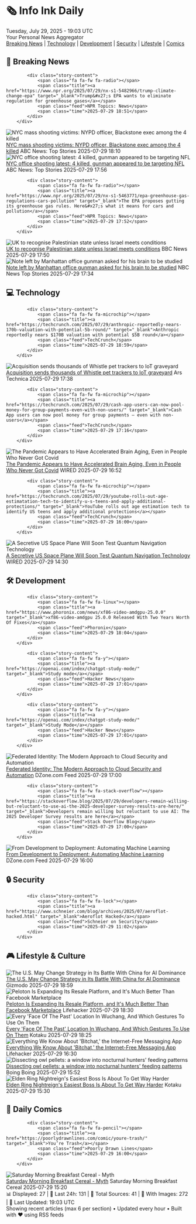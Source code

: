 <!-- Processing 54 RSS feeds at 2025-07-29 19:03:47 UTC -->
<!-- Processing: Garfield -->
<!-- Processing: Dilbert -->
<!-- Processing: Girl Genius -->
<!-- Processing: CNN Breaking News -->
<!-- Processing: BBC World News -->
<!-- Processing: NPR News -->
<!-- Processing: Associated Press Breaking -->
<!-- Processing: ABC News Breaking -->
<!-- Processing: Guardian World News -->
<!-- Processing: Sky News World -->
<!-- Processing: TechCrunch -->
<!-- Processing: Hacker News -->
<!-- Processing: StackOverflow Blog -->
<!-- Processing: Phoronix Linux News -->
<!-- Processing: It's FOSS -->
<!-- Processing: InfoQ -->
<!-- Processing: Martin Fowler -->
<!-- Processing: Coding Horror -->
<!-- Processing: Lifehacker -->
<!-- Processing: Gizmodo -->
<!-- Processing: Kotaku -->
<!-- Generated 9 new posts out of 21 feeds processed -->
<div class="newspaper-header">
    <h1 class="newspaper-title">🗞️ Info Ink Daily</h1>
    <div class="newspaper-date">Tuesday, July 29, 2025 - 19:03 UTC</div>
    <div class="newspaper-subtitle">Your Personal News Aggregator</div>
</div>

<div class="newspaper-nav">
    <a href="#breaking">Breaking News</a> |
    <a href="#tech">Technology</a> |
    <a href="#dev">Development</a> |
    <a href="#security">Security</a> |
    <a href="#lifestyle">Lifestyle</a> |
    <a href="#webcomics">Comics</a>
</div>

<div class="news-section breaking-news" id="breaking">
<h2 class="section-header">🚨 Breaking News</h2>
<div class="stories-container">
<div class="story">
            
            <div class="story-content">
                <span class="fa fa-fw fa-radio"></span>
                <span class="title"><a href="https://www.npr.org/2025/07/29/nx-s1-5482966/trump-climate-change-epa" target="_blank">Trump&#x27;s EPA wants to eliminate regulation for greenhouse gases</a></span>
                <span class="feed">NPR Topics: News</span>
                <span class="time">2025-07-29 18:51</span>
            </div>
        </div>
<div class="story">
            <img src="https://s.abcnews.com/images/US/Wesley-Lepatner-ht-gmh-250729_1753799834541_hpMain_4x3t_384.jpg" alt="NYC mass shooting victims: NYPD officer, Blackstone exec among the 4 killed" class="story-image" loading="lazy" onerror="this.style.display='none'">
            <div class="story-content">
                <span class="fa fa-fw fa-tv"></span>
                <span class="title"><a href="https://abcnews.go.com/US/4-midtown-manhattan-shooting-victims/story?id=124161500" target="_blank">NYC mass shooting victims: NYPD officer, Blackstone exec among the 4 killed</a></span>
                <span class="feed">ABC News: Top Stories</span>
                <span class="time">2025-07-29 18:10</span>
            </div>
        </div>
<div class="story">
            <img src="https://s.abcnews.com/images/US/manhattan-shooting-scene-01-gty-jef-250729_1753793733894_hpMain_4x3t_384.jpg" alt="NYC office shooting latest: 4 killed, gunman appeared to be targeting NFL" class="story-image" loading="lazy" onerror="this.style.display='none'">
            <div class="story-content">
                <span class="fa fa-fw fa-tv"></span>
                <span class="title"><a href="https://abcnews.go.com/US/midtown-shooting-suspect-left-note-mentioning-nfl-cte/story?id=124163966" target="_blank">NYC office shooting latest: 4 killed, gunman appeared to be targeting NFL</a></span>
                <span class="feed">ABC News: Top Stories</span>
                <span class="time">2025-07-29 17:56</span>
            </div>
        </div>
<div class="story">
            
            <div class="story-content">
                <span class="fa fa-fw fa-radio"></span>
                <span class="title"><a href="https://www.npr.org/2025/07/29/nx-s1-5463771/epa-greenhouse-gas-regulations-cars-pollution" target="_blank">The EPA proposes gutting its greenhouse gas rules. Here&#x27;s what it means for cars and pollution</a></span>
                <span class="feed">NPR Topics: News</span>
                <span class="time">2025-07-29 17:52</span>
            </div>
        </div>
<div class="story">
            <img src="https://ichef.bbci.co.uk/ace/standard/240/cpsprodpb/4e3f/live/89a2ba50-6c97-11f0-9a27-87bb9aa7e3da.jpg" alt="UK to recognise Palestinian state unless Israel meets conditions" class="story-image" loading="lazy" onerror="this.style.display='none'">
            <div class="story-content">
                <span class="fa fa-fw fa-flag"></span>
                <span class="title"><a href="https://www.bbc.com/news/articles/cpdjvn1eeplo?at_medium=RSS&at_campaign=rss" target="_blank">UK to recognise Palestinian state unless Israel meets conditions</a></span>
                <span class="feed">BBC News</span>
                <span class="time">2025-07-29 17:50</span>
            </div>
        </div>
<div class="story">
            <img src="https://media-cldnry.s-nbcnews.com/image/upload/t_fit_1500w/mpx/2704722219/2025_07/1753810456842_now_daily_a_victims_nyc_shooting_250729_1920x1080-yzmn24.jpg" alt="Note left by Manhattan office gunman asked for his brain to be studied" class="story-image" loading="lazy" onerror="this.style.display='none'">
            <div class="story-content">
                <span class="fa fa-fw fa-broadcast-tower"></span>
                <span class="title"><a href="https://www.nbcnews.com/now/video/note-left-by-manhattan-office-gunman-asked-for-his-brain-to-be-studied-244010053797" target="_blank">Note left by Manhattan office gunman asked for his brain to be studied</a></span>
                <span class="feed">NBC News Top Stories</span>
                <span class="time">2025-07-29 17:34</span>
            </div>
        </div>
</div>
</div>
<div class="news-section tech-news" id="tech">
<h2 class="section-header">💻 Technology</h2>
<div class="stories-container">
<div class="story">
            
            <div class="story-content">
                <span class="fa fa-fw fa-microchip"></span>
                <span class="title"><a href="https://techcrunch.com/2025/07/29/anthropic-reportedly-nears-170b-valuation-with-potential-5b-round/" target="_blank">Anthropic reportedly nears $170B valuation with potential $5B round</a></span>
                <span class="feed">TechCrunch</span>
                <span class="time">2025-07-29 18:59</span>
            </div>
        </div>
<div class="story">
            <img src="https://cdn.arstechnica.net/wp-content/uploads/2025/07/whistle-health-20-smart-device-whistle-569746-500x500.jpg" alt="Acquisition sends thousands of Whistle pet trackers to IoT graveyard" class="story-image" loading="lazy" onerror="this.style.display='none'">
            <div class="story-content">
                <span class="fa fa-fw fa-cog"></span>
                <span class="title"><a href="https://arstechnica.com/gadgets/2025/07/acquisition-sends-thousands-of-whistle-pet-trackers-to-iot-graveyard/" target="_blank">Acquisition sends thousands of Whistle pet trackers to IoT graveyard</a></span>
                <span class="feed">Ars Technica</span>
                <span class="time">2025-07-29 17:38</span>
            </div>
        </div>
<div class="story">
            
            <div class="story-content">
                <span class="fa fa-fw fa-microchip"></span>
                <span class="title"><a href="https://techcrunch.com/2025/07/29/cash-app-users-can-now-pool-money-for-group-payments-even-with-non-users/" target="_blank">Cash App users can now pool money for group payments — even with non-users</a></span>
                <span class="feed">TechCrunch</span>
                <span class="time">2025-07-29 17:16</span>
            </div>
        </div>
<div class="story">
            <img src="https://media.wired.com/photos/6887ce3d22a06306cf7c8aca/master/pass/covid-brain-aging-sci-1225022629.jpg" alt="The Pandemic Appears to Have Accelerated Brain Aging, Even in People Who Never Got Covid" class="story-image" loading="lazy" onerror="this.style.display='none'">
            <div class="story-content">
                <span class="fa fa-fw fa-bolt"></span>
                <span class="title"><a href="https://www.wired.com/story/the-pandemic-accelerated-brain-aging-even-in-people-who-never-got-covid/" target="_blank">The Pandemic Appears to Have Accelerated Brain Aging, Even in People Who Never Got Covid</a></span>
                <span class="feed">WIRED</span>
                <span class="time">2025-07-29 16:52</span>
            </div>
        </div>
<div class="story">
            
            <div class="story-content">
                <span class="fa fa-fw fa-microchip"></span>
                <span class="title"><a href="https://techcrunch.com/2025/07/29/youtube-rolls-out-age-estimatation-tech-to-identify-u-s-teens-and-apply-additional-protections/" target="_blank">YouTube rolls out age estimation tech to identify US teens and apply additional protections</a></span>
                <span class="feed">TechCrunch</span>
                <span class="time">2025-07-29 16:00</span>
            </div>
        </div>
<div class="story">
            <img src="https://media.wired.com/photos/6887de4a4f3d8879d5d906c9/master/pass/secret-space-plane-x37-b-sci-587833280.jpg" alt="A Secretive US Space Plane Will Soon Test Quantum Navigation Technology" class="story-image" loading="lazy" onerror="this.style.display='none'">
            <div class="story-content">
                <span class="fa fa-fw fa-bolt"></span>
                <span class="title"><a href="https://www.wired.com/story/a-secretive-space-plane-is-set-to-launch-and-test-quantum-navigation-technology/" target="_blank">A Secretive US Space Plane Will Soon Test Quantum Navigation Technology</a></span>
                <span class="feed">WIRED</span>
                <span class="time">2025-07-29 14:30</span>
            </div>
        </div>
</div>
</div>
<div class="news-section dev-news" id="dev">
<h2 class="section-header">🛠️ Development</h2>
<div class="stories-container">
<div class="story">
            
            <div class="story-content">
                <span class="fa fa-fw fa-linux"></span>
                <span class="title"><a href="https://www.phoronix.com/news/xf86-video-amdgpu-25.0.0" target="_blank">xf86-video-amdgpu 25.0.0 Released With Two Years Worth Of Fixes</a></span>
                <span class="feed">Phoronix</span>
                <span class="time">2025-07-29 18:04</span>
            </div>
        </div>
<div class="story">
            
            <div class="story-content">
                <span class="fa fa-fw fa-y"></span>
                <span class="title"><a href="https://openai.com/index/chatgpt-study-mode/" target="_blank">Study mode</a></span>
                <span class="feed">Hacker News</span>
                <span class="time">2025-07-29 17:01</span>
            </div>
        </div>
<div class="story">
            
            <div class="story-content">
                <span class="fa fa-fw fa-y"></span>
                <span class="title"><a href="https://openai.com/index/chatgpt-study-mode/" target="_blank">Study Mode</a></span>
                <span class="feed">Hacker News</span>
                <span class="time">2025-07-29 17:01</span>
            </div>
        </div>
<div class="story">
            <img src="https://dz2cdn1.dzone.com/thumbnail?fid=18534296&w=600" alt="Federated Identity: The Modern Approach to Cloud Security and Automation" class="story-image" loading="lazy" onerror="this.style.display='none'">
            <div class="story-content">
                <span class="fa fa-fw fa-newspaper"></span>
                <span class="title"><a href="https://dzone.com/articles/federated-identity-cloud-security-automation" target="_blank">Federated Identity: The Modern Approach to Cloud Security and Automation</a></span>
                <span class="feed">DZone.com Feed</span>
                <span class="time">2025-07-29 17:00</span>
            </div>
        </div>
<div class="story">
            
            <div class="story-content">
                <span class="fa fa-fw fa-stack-overflow"></span>
                <span class="title"><a href="https://stackoverflow.blog/2025/07/29/developers-remain-willing-but-reluctant-to-use-ai-the-2025-developer-survey-results-are-here/" target="_blank">Developers remain willing but reluctant to use AI: The 2025 Developer Survey results are here</a></span>
                <span class="feed">Stack Overflow Blog</span>
                <span class="time">2025-07-29 17:00</span>
            </div>
        </div>
<div class="story">
            <img src="https://dz2cdn1.dzone.com/thumbnail?fid=18536170&w=600" alt="From Development to Deployment: Automating Machine Learning" class="story-image" loading="lazy" onerror="this.style.display='none'">
            <div class="story-content">
                <span class="fa fa-fw fa-newspaper"></span>
                <span class="title"><a href="https://dzone.com/articles/automating-machine-learning" target="_blank">From Development to Deployment: Automating Machine Learning</a></span>
                <span class="feed">DZone.com Feed</span>
                <span class="time">2025-07-29 16:00</span>
            </div>
        </div>
</div>
</div>
<div class="news-section security-news" id="security">
<h2 class="section-header">🔒 Security</h2>
<div class="stories-container">
<div class="story">
            
            <div class="story-content">
                <span class="fa fa-fw fa-lock"></span>
                <span class="title"><a href="https://www.schneier.com/blog/archives/2025/07/aeroflot-hacked.html" target="_blank">Aeroflot Hacked</a></span>
                <span class="feed">Schneier on Security</span>
                <span class="time">2025-07-29 11:02</span>
            </div>
        </div>
</div>
</div>
<div class="news-section lifestyle-news" id="lifestyle">
<h2 class="section-header">🎮 Lifestyle & Culture</h2>
<div class="stories-container">
<div class="story">
            <img src="https://gizmodo.com/app/uploads/2024/11/TrumpXi.jpg" alt="The U.S. May Change Strategy in Its Battle With China for AI Dominance" class="story-image" loading="lazy" onerror="this.style.display='none'">
            <div class="story-content">
                <span class="fa fa-fw fa-computer"></span>
                <span class="title"><a href="https://gizmodo.com/the-u-s-may-change-strategy-in-its-battle-with-china-for-ai-dominance-2000636223" target="_blank">The U.S. May Change Strategy in Its Battle With China for AI Dominance</a></span>
                <span class="feed">Gizmodo</span>
                <span class="time">2025-07-29 18:59</span>
            </div>
        </div>
<div class="story">
            <img src="https://lifehacker.com/imagery/articles/01JX0883KXYMXX6B2WWEC9FG4W/hero-image.png" alt="Peloton Is Expanding Its Resale Platform, and It&#x27;s Much Better Than Facebook Marketplace" class="story-image" loading="lazy" onerror="this.style.display='none'">
            <div class="story-content">
                <span class="fa fa-fw fa-life-ring"></span>
                <span class="title"><a href="https://lifehacker.com/health/peloton-launches-resale-platform?utm_medium=RSS" target="_blank">Peloton Is Expanding Its Resale Platform, and It&#x27;s Much Better Than Facebook Marketplace</a></span>
                <span class="feed">Lifehacker</span>
                <span class="time">2025-07-29 18:30</span>
            </div>
        </div>
<div class="story">
            <img src="https://i.kinja-img.com/image/upload/c_fit,q_80,w_636/e86cf321fdfb5419053988375196acfd.jpg" alt="Every &#x27;Face Of The Past&#x27; Location In Wuchang, And Which Gestures To Use On Them" class="story-image" loading="lazy" onerror="this.style.display='none'">
            <div class="story-content">
                <span class="fa fa-fw fa-gamepad"></span>
                <span class="title"><a href="https://kotaku.com/wuchang-correct-gesture-location-blue-glow-faces-past-1851787266" target="_blank">Every &#x27;Face Of The Past&#x27; Location In Wuchang, And Which Gestures To Use On Them</a></span>
                <span class="feed">Kotaku</span>
                <span class="time">2025-07-29 18:25</span>
            </div>
        </div>
<div class="story">
            <img src="https://lifehacker.com/imagery/articles/01JZXHVTHFWNRPRWBT6YHH06B2/hero-image.jpg" alt="Everything We Know About &#x27;Bitchat,&#x27; the Internet-Free Messaging App" class="story-image" loading="lazy" onerror="this.style.display='none'">
            <div class="story-content">
                <span class="fa fa-fw fa-life-ring"></span>
                <span class="title"><a href="https://lifehacker.com/tech/what-is-bitchat-app?utm_medium=RSS" target="_blank">Everything We Know About &#x27;Bitchat,&#x27; the Internet-Free Messaging App</a></span>
                <span class="feed">Lifehacker</span>
                <span class="time">2025-07-29 16:30</span>
            </div>
        </div>
<div class="story">
            <img src="https://i0.wp.com/boingboing.net/wp-content/uploads/2023/01/Cypress-snowy-owl-2023-California-Vertex-Media.png?fit=1200%2C675&amp;quality=55&amp;ssl=1" alt="Dissecting owl pellets: a window into nocturnal hunters&#x27; feeding patterns" class="story-image" loading="lazy" onerror="this.style.display='none'">
            <div class="story-content">
                <span class="fa fa-fw fa-arrow-right"></span>
                <span class="title"><a href="https://boingboing.net/2025/07/29/dissecting-owl-pellets-a-window-into-nocturnal-hunters-feeding-patterns.html" target="_blank">Dissecting owl pellets: a window into nocturnal hunters&#x27; feeding patterns</a></span>
                <span class="feed">Boing Boing</span>
                <span class="time">2025-07-29 15:52</span>
            </div>
        </div>
<div class="story">
            <img src="https://i.kinja-img.com/image/upload/c_fit,q_80,w_636/6138ad55296dcc718cd6eda69cf1cb96.png" alt="Elden Ring Nightreign&#x27;s Easiest Boss Is About To Get Way Harder" class="story-image" loading="lazy" onerror="this.style.display='none'">
            <div class="story-content">
                <span class="fa fa-fw fa-gamepad"></span>
                <span class="title"><a href="https://kotaku.com/elden-ring-nightreign-augur-evergaol-everdark-time-1851787245" target="_blank">Elden Ring Nightreign&#x27;s Easiest Boss Is About To Get Way Harder</a></span>
                <span class="feed">Kotaku</span>
                <span class="time">2025-07-29 15:30</span>
            </div>
        </div>
</div>
</div>
<div class="news-section webcomics-section" id="webcomics">
<h2 class="section-header">🎨 Daily Comics</h2>
<div class="stories-container">
<div class="story">
            
            <div class="story-content">
                <span class="fa fa-fw fa-pencil"></span>
                <span class="title"><a href="https://poorlydrawnlines.com/comic/youre-trash/" target="_blank">You’re Trash</a></span>
                <span class="feed">Poorly Drawn Lines</span>
                <span class="time">2025-07-29 16:00</span>
            </div>
        </div>
<div class="story">
            <img src="https://www.smbc-comics.com/comics/1753765455-20250729.png" alt="Saturday Morning Breakfast Cereal - Myth" class="story-image" loading="lazy" onerror="this.style.display='none'">
            <div class="story-content">
                <span class="fa fa-fw fa-smile"></span>
                <span class="title"><a href="https://www.smbc-comics.com/comic/myth-3" target="_blank">Saturday Morning Breakfast Cereal - Myth</a></span>
                <span class="feed">Saturday Morning Breakfast Cereal</span>
                <span class="time">2025-07-29 15:20</span>
            </div>
        </div>
</div>
</div>

<div class="newspaper-footer">
    <div class="stats">
        📊 Displayed: 27 | 📅 Last 24h: 131 | 📡 Total Sources: 41 | 📸 With Images: 272 |
        🔄 Last Updated: 19:03 UTC
    </div>
    <div class="footer-note">
        Showing recent articles (max 6 per section) • Updated every hour • Built with ❤️ using RSS feeds
    </div>
</div>

